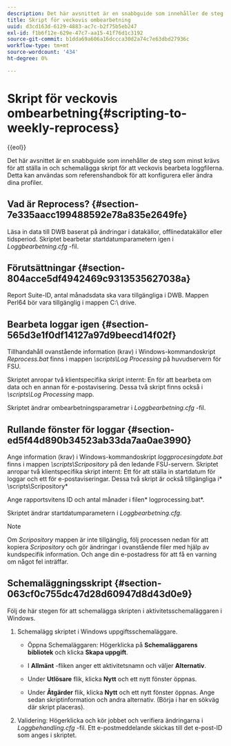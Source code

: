 ```yaml
---
description: Det här avsnittet är en snabbguide som innehåller de steg som minst krävs för att ställa in och schemalägga skript för att veckovis bearbeta loggfilerna. Detta kan användas som referenshandbok för att konfigurera eller ändra dina profiler.
title: Skript för veckovis ombearbetning
uuid: d3cd163d-6129-4883-ac7c-b2f75b5eb247
exl-id: f1b6f12e-629e-47c7-aa15-41f76d1c3192
source-git-commit: b1dda69a606a16dccca30d2a74c7e63dbd27936c
workflow-type: tm+mt
source-wordcount: '434'
ht-degree: 0%

---
```


# Skript för veckovis ombearbetning{#scripting-to-weekly-reprocess}

{{eol}}

Det här avsnittet är en snabbguide som innehåller de steg som minst krävs för att ställa in och schemalägga skript för att veckovis bearbeta loggfilerna. Detta kan användas som referenshandbok för att konfigurera eller ändra dina profiler.

## Vad är Reprocess? {#section-7e335aacc199488592e78a835e2649fe}

Läsa in data till DWB baserat på ändringar i datakällor, offlinedatakällor eller tidsperiod. Skriptet bearbetar startdatumparametern igen i *Loggbearbetning.cfg* -fil.

## Förutsättningar {#section-804acce5df4942469c9313535627038a}

Report Suite-ID, antal månadsdata ska vara tillgängliga i DWB. Mappen Perl64 bör vara tillgänglig i mappen C:\ drive.

## Bearbeta loggar igen {#section-565d3e1f0df14127a97d9beecd14f02f}

Tillhandahåll ovanstående information (krav) i Windows-kommandoskript *Reprocess.bat* finns i mappen *\scripts\Log Processing* på huvudservern för FSU.

Skriptet anropar två klientspecifika skript internt: En för att bearbeta om data och en annan för e-postavisering. Dessa två skript finns också i *\scripts\Log Processing* mapp.

Skriptet ändrar ombearbetningsparametrar i *Loggbearbetning.cfg* -fil.

## Rullande fönster för loggar {#section-ed5f44d890b34523ab33da7aa0ae3990}

Ange information (krav) i Windows-kommandoskript *loggprocesingdate.bat* finns i mappen *\scripts\Scripository* på den ledande FSU-servern. Skriptet anropar två klientspecifika skript internt: Ett för att ställa in startdatum för loggar och ett för e-postaviseringar. Dessa två skript är också tillgängliga i* \scripts\Scripository*

Ange rapportsvitens ID och antal månader i filen* logprocessing.bat*.

Skriptet ändrar startdatumparametern i *Loggbearbetning.cfg*.

>[!NOTE]
>
>Om *Scripository* mappen är inte tillgänglig, följ processen nedan för att kopiera *Scripository* och gör ändringar i ovanstående filer med hjälp av kundspecifik information. Och ange din e-postadress för att få en varning om något fel inträffar.

## Schemaläggningsskript {#section-063cf0c755dc47d28d60947d8d43d0e9}

Följ de här stegen för att schemalägga skripten i aktivitetsschemaläggaren i Windows.

1. Schemalägg skriptet i Windows uppgiftsschemaläggare.

   * Öppna Schemaläggaren: Högerklicka på **Schemaläggarens bibliotek** och klicka **Skapa uppgift**.

   * I **Allmänt** -fliken anger ett aktivitetsnamn och väljer **Alternativ**.

   * Under **Utlösare** flik, klicka **Nytt** och ett nytt fönster öppnas.

   * Under **Åtgärder** flik, klicka **Nytt** och ett nytt fönster öppnas. Ange sedan skriptinformation och andra alternativ. (Börja i har en sökväg där skript placeras).

1. Validering: Högerklicka och kör jobbet och verifiera ändringarna i *Loggbehandling.cfg* -fil. Ett e-postmeddelande skickas till det e-post-ID som anges i skriptet.
